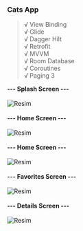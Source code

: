 ### Cats App

>√ View Binding <br/>
√ Glide <br/>
√ Dagger Hilt <br/>
√ Retrofit <br/>
√ MVVM <br/>
√ Room Database <br/>
√ Coroutines <br/>
√ Paging 3 <br/>


**--- Splash Screen ---** <br/><br/>
![Resim](https://github.com/Sedat-Uluisik/CatsApp/blob/master/app_images/splash_screen.PNG) <br/><br/>
**--- Home Screen ---** <br/><br/>
![Resim](https://github.com/Sedat-Uluisik/CatsApp/blob/master/app_images/home_screen.PNG) <br/><br/>
**--- Home Screen  ---** <br/><br/>
![Resim](https://github.com/Sedat-Uluisik/CatsApp/blob/master/app_images/home_screen_2.PNG) <br/><br/>
**--- Favorites Screen ---** <br/><br/>
![Resim](https://github.com/Sedat-Uluisik/CatsApp/blob/master/app_images/favorite_screen.PNG) <br/><br/>
**--- Details Screen ---** <br/><br/>
![Resim](https://github.com/Sedat-Uluisik/CatsApp/blob/master/app_images/details_screen.PNG)
